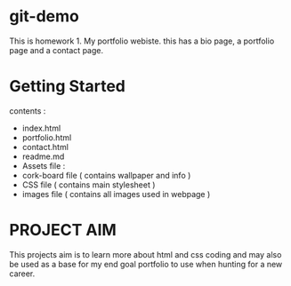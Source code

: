 # git-demo


This is homework 1. My portfolio webiste. this has a bio page, a portfolio page and a contact page.

# Getting Started

contents :
- index.html
- portfolio.html
- contact.html
- readme.md
- Assets file :
- cork-board file ( contains wallpaper and info )
- CSS file ( contains main stylesheet )
- images file ( contains all images used in webpage )

# PROJECT AIM

This projects aim is to learn more about html and css coding and may also be used as a base for my end goal portfolio to use when hunting for a new career.


